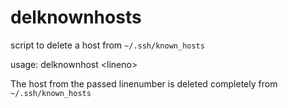 # delknownhosts

script to delete a host from `~/.ssh/known_hosts`

usage: delknownhost &lt;lineno&gt;

The host from the passed linenumber is deleted completely from `~/.ssh/known_hosts`
